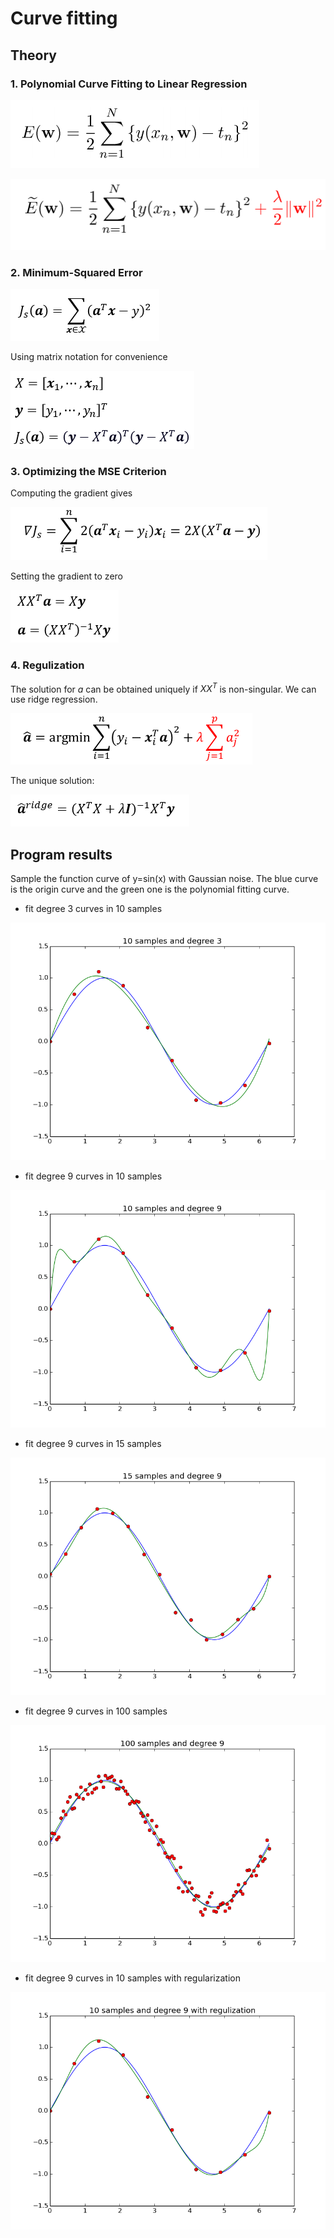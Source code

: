 # Curve fitting

## Theory

### 1. Polynomial Curve Fitting to Linear Regression
![img](../imgs/hw1_t1.png)

![img](../imgs/hw1_t2.png)

### 2. Minimum-Squared Error 

![img](../imgs/hw1_t3.png)

Using matrix notation for convenience

![img](../imgs/hw1_t4.png)

### 3. Optimizing the MSE Criterion
Computing the gradient gives

![img](../imgs/hw1_t5.png)

Setting the gradient to zero

![img](../imgs/hw1_t6.png)
### 4. Regulization
The solution for *a* can be obtained uniquely if *XX<sup>T</sup>* is non-singular. We can use ridge regression.

![img](../imgs/hw1_t7.png)

The unique solution:

![img](../imgs/hw1_t8.png)

## Program results

Sample the function curve of y=sin(x) with Gaussian noise. The blue curve is the origin curve and the green one is the polynomial fitting curve.

* fit degree 3 curves in 10 samples

![img](../imgs/hw1_10s_3d.png)

* fit degree 9 curves in 10 samples

![img](../imgs/hw1_10s_9d.png)

* fit degree 9 curves in 15 samples

![img](../imgs/hw1_15s_9d.png)

* fit degree 9 curves in 100 samples

![img](../imgs/hw1_100s_9d.png)

* fit degree 9 curves in 10 samples with regularization

![img](../imgs/hw1_10s_9d_r.png)

